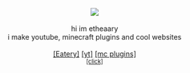 

<p align="center">
  <img src="https://i.ibb.co/bLbS1QS/etheaarygit.png">
  <br><br>
  hi im etheaary<br>
  i make youtube, minecraft plugins and cool websites<br><br>
  <a href="https://eaterybot.xyz">[Eatery]</a> <a href="https://youtube.com/etheaary">[yt]</a> <a href="https://www.spigotmc.org/members/etheaaryxd.916165/">[mc plugins]</a><br>
  <sup><a href="https://www.youtube.com/watch?v=p4WYEY8yT80">[click]</a></sup>
</p>
